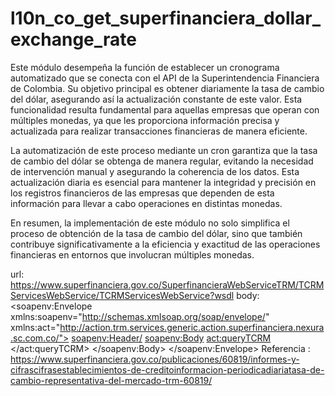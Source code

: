 # l10n_co_get_superfinanciera_dollar_exchange_rate
Este módulo desempeña la función de establecer un cronograma automatizado que se conecta con el API de la Superintendencia Financiera de Colombia. Su objetivo principal es obtener diariamente la tasa de cambio del dólar, asegurando así la actualización constante de este valor. Esta funcionalidad resulta fundamental para aquellas empresas que operan con múltiples monedas, ya que les proporciona información precisa y actualizada para realizar transacciones financieras de manera eficiente.

La automatización de este proceso mediante un cron garantiza que la tasa de cambio del dólar se obtenga de manera regular, evitando la necesidad de intervención manual y asegurando la coherencia de los datos. Esta actualización diaria es esencial para mantener la integridad y precisión en los registros financieros de las empresas que dependen de esta información para llevar a cabo operaciones en distintas monedas.

En resumen, la implementación de este módulo no solo simplifica el proceso de obtención de la tasa de cambio del dólar, sino que también contribuye significativamente a la eficiencia y exactitud de las operaciones financieras en entornos que involucran múltiples monedas.


url: https://www.superfinanciera.gov.co/SuperfinancieraWebServiceTRM/TCRMServicesWebService/TCRMServicesWebService?wsdl
body: <soapenv:Envelope xmlns:soapenv="http://schemas.xmlsoap.org/soap/envelope/"
            xmlns:act="http://action.trm.services.generic.action.superfinanciera.nexura.sc.com.co/">
            <soapenv:Header/>
            <soapenv:Body>
            <act:queryTCRM>
            </act:queryTCRM>
            </soapenv:Body>
            </soapenv:Envelope>
Referencia : https://www.superfinanciera.gov.co/publicaciones/60819/informes-y-cifrascifrasestablecimientos-de-creditoinformacion-periodicadiariatasa-de-cambio-representativa-del-mercado-trm-60819/
            
